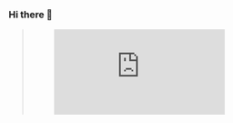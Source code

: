 ### Hi there 👋


> <figure><embed src="https://wakatime.com/share/@3cac1a0a-7946-4283-a5ca-e2f853a6065d/f2bcd8a4-3b2a-44dd-b02e-dfa956ab89fa.svg"></embed></figure>


